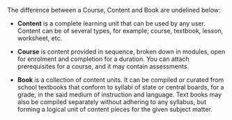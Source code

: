 The difference between a Course, Content and Book are undelined below:  
- **Content** is a complete learning unit that can be used by any user. Content can be of several types, for example; course, textbook, lesson, worksheet, etc.

- **Course** is content provided in sequence, broken down in modules, open for enrolment and completion for a duration. You can attach prerequisites for a course, and it may contain assessments.

- **Book** is a collection of content units. It can be compiled or curated from school textbooks that conform to syllabi of state or central boards, for a grade, in the said medium of instruction and language. Text books may also be compiled separately without adhering to any syllabus, but forming a logical unit of content pieces for the given subject matter.
